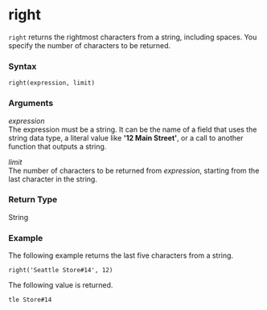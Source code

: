 # right<a name="right-function"></a>

`right` returns the rightmost characters from a string, including spaces\. You specify the number of characters to be returned\.

### Syntax<a name="right-function-syntax"></a>

```
right(expression, limit)
```

### Arguments<a name="right-function-arguments"></a>

 *expression*   
The expression must be a string\. It can be the name of a field that uses the string data type, a literal value like **'12 Main Street'**, or a call to another function that outputs a string\.

 *limit*   
The number of characters to be returned from *expression*, starting from the last character in the string\.

### Return Type<a name="right-function-return-type"></a>

String

### Example<a name="right-function-example"></a>

The following example returns the last five characters from a string\.

```
right('Seattle Store#14', 12)
```

The following value is returned\.

```
tle Store#14
```